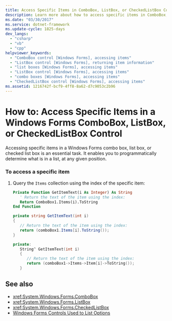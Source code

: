 ```yaml
---
title: Access Specific Items in ComboBox, ListBox, or CheckedListBox Control
description: Learn more about how to access specific items in ComboBox, ListBox, or CheckedListBox control in Windows Forms.
ms.date: "03/30/2017"
ms.service: dotnet-framework
ms.update-cycle: 1825-days
dev_langs:
  - "csharp"
  - "vb"
  - "cpp"
helpviewer_keywords:
  - "ComboBox control [Windows Forms], accessing items"
  - "ListBox control [Windows Forms], returning item information"
  - "list boxes [Windows Forms], accessing items"
  - "ListBox control [Windows Forms], accessing items"
  - "combo boxes [Windows Forms], accessing items"
  - "CheckedListBox control [Windows Forms], accessing items"
ms.assetid: 1216742f-bcf9-4ff8-8a62-d7c9053c2b96
---
```

# How to: Access Specific Items in a Windows Forms ComboBox, ListBox, or CheckedListBox Control

Accessing specific items in a Windows Forms combo box, list box, or checked list box is an essential task. It enables you to programmatically determine what is in a list, at any given position.

### To access a specific item

1. Query the `Items` collection using the index of the specific item:

    ```vb
    Private Function GetItemText(i As Integer) As String
       ' Return the text of the item using the index:
       Return ComboBox1.Items(i).ToString
    End Function
    ```

    ```csharp
    private string GetItemText(int i)
    {
       // Return the text of the item using the index:
       return (comboBox1.Items[i].ToString());
    }
    ```

    ```cpp
    private:
       String^ GetItemText(int i)
       {
          // Return the text of the item using the index:
          return (comboBox1->Items->Item[i]->ToString());
       }
    ```

## See also

- <xref:System.Windows.Forms.ComboBox>
- <xref:System.Windows.Forms.ListBox>
- <xref:System.Windows.Forms.CheckedListBox>
- [Windows Forms Controls Used to List Options](windows-forms-controls-used-to-list-options.md)
